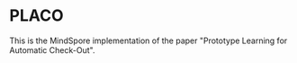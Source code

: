 # PLACO

This is the MindSpore implementation of the paper "Prototype Learning for Automatic Check-Out".

